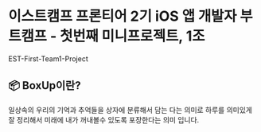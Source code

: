 
# 이스트캠프 프론티어 2기 iOS 앱 개발자 부트캠프 - 첫번째 미니프로젝트, 1조
EST-First-Team1-Project

 📦 BoxUp이란?
 ----------------------------------
일상속의 우리의 기억과 추억들을 상자에 분류해서 담는 다는 의미로 하루를 의미있게 잘 정리해서 미래에 내가 꺼내볼수 있도록 포장한다는 의미 입니다.
